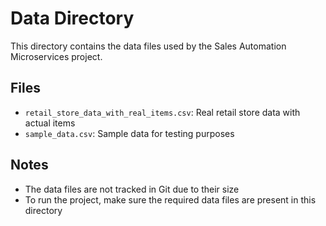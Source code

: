 # Data Directory

This directory contains the data files used by the Sales Automation Microservices project.

## Files

- `retail_store_data_with_real_items.csv`: Real retail store data with actual items
- `sample_data.csv`: Sample data for testing purposes

## Notes

- The data files are not tracked in Git due to their size
- To run the project, make sure the required data files are present in this directory

